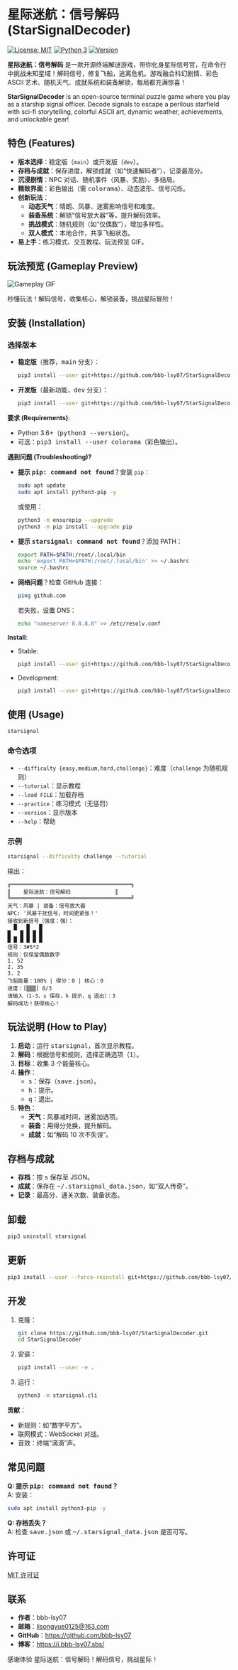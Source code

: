 # 星际迷航：信号解码 (StarSignalDecoder)

[![License: MIT](https://img.shields.io/badge/License-MIT-yellow.svg)](https://opensource.org/licenses/MIT)
[![Python 3](https://img.shields.io/badge/Python-3-blue.svg)](https://www.python.org/)
[![Version](https://img.shields.io/badge/Version-0.3.0-green.svg)](https://github.com/bbb-lsy07/StarSignalDecoder/releases)

**星际迷航：信号解码** 是一款开源终端解谜游戏，带你化身星际信号官，在命令行中挑战未知星域！解码信号，修复飞船，逃离危机。游戏融合科幻剧情、彩色 ASCII 艺术、随机天气、成就系统和装备解锁，每局都充满惊喜！

**StarSignalDecoder** is an open-source terminal puzzle game where you play as a starship signal officer. Decode signals to escape a perilous starfield with sci-fi storytelling, colorful ASCII art, dynamic weather, achievements, and unlockable gear!

## 特色 (Features)

- **版本选择**：稳定版（`main`）或开发版（`dev`）。
- **存档与成就**：保存进度，解锁成就（如“快速解码者”），记录最高分。
- **沉浸剧情**：NPC 对话、随机事件（风暴、奖励）、多结局。
- **精致界面**：彩色输出（需 <kbd>colorama</kbd>）、动态波形、信号闪烁。
- **创新玩法**：
  - **动态天气**：晴朗、风暴、迷雾影响信号和难度。
  - **装备系统**：解锁“信号放大器”等，提升解码效率。
  - **挑战模式**：随机规则（如“仅偶数”），增加多样性。
  - **双人模式**：本地合作，共享飞船状态。
- **易上手**：练习模式、交互教程、玩法预览 GIF。

## 玩法预览 (Gameplay Preview)

![Gameplay GIF](https://images.bbb-lsy07.my/starsignal_preview.gif)

秒懂玩法！解码信号，收集核心，解锁装备，挑战星际冒险！

## 安装 (Installation)

### 选择版本
- **稳定版**（推荐，<kbd>main</kbd> 分支）：
  ```bash
  pip3 install --user git+https://github.com/bbb-lsy07/StarSignalDecoder.git@main
  ```
- **开发版**（最新功能，<kbd>dev</kbd> 分支）：
  ```bash
  pip3 install --user git+https://github.com/bbb-lsy07/StarSignalDecoder.git@dev
  ```

**要求 (Requirements)**:
- Python 3.6+（<kbd>python3 --version</kbd>）。
- 可选：<kbd>pip3 install --user colorama</kbd>（彩色输出）。

**遇到问题 (Troubleshooting)?**  
- **提示 <kbd>pip: command not found</kbd>**？安装 `pip`：
  ```bash
  sudo apt update
  sudo apt install python3-pip -y
  ```
  或使用：
  ```bash
  python3 -m ensurepip --upgrade
  python3 -m pip install --upgrade pip
  ```
- **提示 <kbd>starsignal: command not found</kbd>**？添加 PATH：
  ```bash
  export PATH=$PATH:/root/.local/bin
  echo 'export PATH=$PATH:/root/.local/bin' >> ~/.bashrc
  source ~/.bashrc
  ```
- **网络问题**？检查 GitHub 连接：
  ```bash
  ping github.com
  ```
  若失败，设置 DNS：
  ```bash
  echo "nameserver 8.8.8.8" >> /etc/resolv.conf
  ```

**Install**:
- Stable:
  ```bash
  pip3 install --user git+https://github.com/bbb-lsy07/StarSignalDecoder.git@main
  ```
- Development:
  ```bash
  pip3 install --user git+https://github.com/bbb-lsy07/StarSignalDecoder.git@dev
  ```

## 使用 (Usage)

```bash
starsignal
```

### 命令选项
- `--difficulty {easy,medium,hard,challenge}`：难度（`challenge` 为随机规则）
- `--tutorial`：显示教程
- `--load FILE`：加载存档
- `--practice`：练习模式（无惩罚）
- `--version`：显示版本
- `--help`：帮助

### 示例

```bash
starsignal --difficulty challenge --tutorial
```

输出：

```
╔══════════════════════════════════════╗
║    星际迷航：信号解码              ║
╚══════════════════════════════════════╝
天气：风暴 | 装备：信号放大器
NPC: '风暴干扰信号，时间更紧张！'
接收到新信号（强度：强）：
  █   █   █  
█   █ █ █ █ 
█ █ █ █ █ █ 
信号：3#5*2
规则：仅保留偶数数字
1. 52
2. 35
3. 2
飞船能量：100% | 得分：0 | 核心：0
进度：[▒▒▒] 0/3
请输入（1-3，s 保存，h 提示，q 退出）：3
解码成功！获得核心！
```

## 玩法说明 (How to Play)

1. **启动**：运行 <kbd>starsignal</kbd>，首次显示教程。
2. **解码**：根据信号和规则，选择正确选项（<kbd>1</kbd>）。
3. **目标**：收集 3 个能量核心。
4. **操作**：
   - <kbd>s</kbd>：保存（<kbd>save.json</kbd>）。
   - <kbd>h</kbd>：提示。
   - <kbd>q</kbd>：退出。
5. **特色**：
   - **天气**：风暴减时间，迷雾加选项。
   - **装备**：用得分兑换，提升解码。
   - **成就**：如“解码 10 次不失误”。

## 存档与成就

- **存档**：按 <kbd>s</kbd> 保存至 JSON。
- **成就**：保存在 <kbd>~/.starsignal_data.json</kbd>，如“双人传奇”。
- **记录**：最高分、通关次数、装备状态。

## 卸载

```bash
pip3 uninstall starsignal
```

## 更新

```bash
pip3 install --user --force-reinstall git+https://github.com/bbb-lsy07/StarSignalDecoder.git@main
```

## 开发

1. 克隆：
   ```bash
   git clone https://github.com/bbb-lsy07/StarSignalDecoder.git
   cd StarSignalDecoder
   ```
2. 安装：
   ```bash
   pip3 install --user -e .
   ```
3. 运行：
   ```bash
   python3 -m starsignal.cli
   ```

**贡献**：
- 新规则：如“数字平方”。
- 联网模式：WebSocket 对战。
- 音效：终端“滴滴”声。

## 常见问题

**Q: 提示 <kbd>pip: command not found</kbd>？**  
A: 安装：
```bash
sudo apt install python3-pip -y
```

**Q: 存档丢失？**  
A: 检查 <kbd>save.json</kbd> 或 <kbd>~/.starsignal_data.json</kbd> 是否可写。

## 许可证

[MIT 许可证](LICENSE)

## 联系

- **作者**：bbb-lsy07
- **邮箱**：lisongyue0125@163.com
- **GitHub**：https://github.com/bbb-lsy07
- **博客**：https://i.bbb-lsy07.sbs/

感谢体验 <span class="p cyan">星际迷航：信号解码</span>！解码信号，挑战星际！
